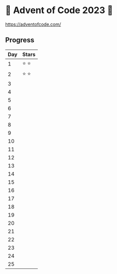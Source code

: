 # 🎄 Advent of Code 2023 🎄 
https://adventofcode.com/


## Progress
| Day      | Stars |
| ----------- | ----------- |
| 1   | ⭐ ⭐         |
| 2   | ⭐ ⭐     |
| 3   |         |
| 4   |   	    |
| 5   |         |
| 6   |         |
| 7   |         |
| 8   |         |
| 9   |         |
| 10   |         |
| 11   |         |
| 12   |         |
| 13   |         |
| 14   |         |
| 15   |         |
| 16   |         |
| 17   |         |
| 18   |         |
| 19   |         |
| 20   |         |
| 21   |         |
| 22   |         |
| 23   |         |
| 24   |         |
| 25   |         |

